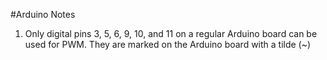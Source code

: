 #Arduino Notes

1. Only digital pins 3, 5, 6, 9, 10, and 11 on a regular Arduino board can be used for PWM. They are marked on the Arduino board 
with a tilde (~)
